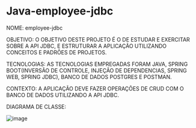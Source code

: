 # Java-employee-jdbc

NOME: employee-jdbc

OBJETIVO: O OBJETIVO DESTE PROJETO É O DE ESTUDAR E EXERCITAR SOBRE A API JDBC, E ESTRUTURAR A APLICAÇÃO UTILIZANDO CONCEITOS E PADRÕES DE PROJETOS.

TECNOLOGIAS: AS TECNOLOGIAS EMPREGADAS FORAM JAVA, SPRING BOOT(INVERSÃO DE CONTROLE, INJEÇÃO DE DEPENDENCIAS, SPRING WEB, SPRING JDBC), BANCO DE DADOS POSTGRES E POSTMAN.

CONTEXTO: A APLICAÇÃO DEVE FAZER OPERAÇÕES DE CRUD COM O BANCO DE DADOS UTILIZANDO A API JDBC.

DIAGRAMA DE CLASSE:

![image](https://user-images.githubusercontent.com/74848416/214570416-c634234a-b126-474d-988c-c53f76e36307.png)


